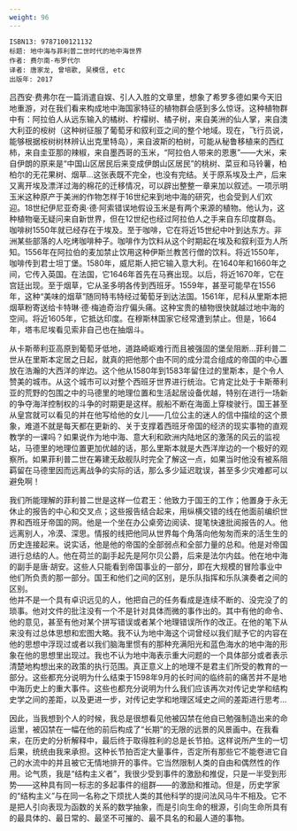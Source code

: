 ```yaml
---
weight: 96
---
```


```
ISBN13: 9787100121132
标题: 地中海与菲利普二世时代的地中海世界
作者: 费尔南·布罗代尔
译者: 唐家龙, 曾培歌, 吴模信, etc
出版年: 2017
```

吕西安·费弗尔在一篇消遣自娱、引人入胜的文章里，想象了希罗多德如果今天旧地重游，对在我们看来构成地中海国家特征的植物群会感到多么惊讶。这种植物群中有：阿拉伯人从远东输入的橘树、柠檬树、橘子树，来自美洲的仙人掌，来自澳大利亚的桉树（这种树征服了葡萄牙和叙利亚之间的整个地域。现在，飞行员说，能够根据桉树树林辨认出克里特岛），来自波斯的柏树，可能从秘鲁移植来的西红柿，来自圭亚那的辣椒，来自墨西哥的玉米，“阿拉伯人带来的恩惠”——大米，来自伊朗的原来是“中国山区居民后来变成伊朗山区居民”的桃树、菜豆和马铃薯，柏柏尔的无花果树、烟草…这张表既不完全，也没有完结。关于原系埃及土产，后来又离开埃及漂洋过海的棉花的迁移情况，可以辟出整整一章来加以叙述。一项示明玉米这种原产于美洲的作物怎样于16世纪来到地中海的研究，也会受到人们欢迎。18世纪伊尼亚奇奥·德·阿索错误地假设玉米是有两个来源的植物。他认为，这种植物毫无疑问来自新世界，但在12世纪也经过阿拉伯人之手来自东印度群岛。咖啡树1550年就已经存在于埃及。至于咖啡，它在将近15世纪中叶到达东方。非洲某些部落的人吃烤咖啡种子。咖啡作为饮料从这个时期起在埃及和叙利亚为人所知。1556年在阿拉伯的麦加禁止饮用这种伊斯兰教苦行僧的饮料。将近1550年，咖啡传到君士坦丁堡。1580年，威尼斯人把它输入意大利。在1640年和1660年之间，它传入英国。在法国，它1646年首先在马赛出现。以后，将近1670年，它在宫廷出现。至于烟草，它从圣多明各传到西班牙。1559年，甚至可能早在1556年，这种“美味的烟草”随同特韦特经过葡萄牙到达法国。1561年，尼科从里斯本把烟草粉寄送给卡特琳·德·梅迪奇治疗偏头痛。这种宝贵的植物很快就越过地中海的空间。将近1605年，它抵达印度。在穆斯林国家它经常遭到禁止。但是，1664年，塔韦尼埃看见索非自己也在抽烟斗。

从卡斯蒂利亚高原到葡萄牙低地，道路崎岖难行而且被强固的堡垒阻断…菲利普二世从在里斯本定居之日起，就真的把他那个由不同的成分混合组成的帝国的中心置放在浩瀚的大西洋的岸边。这个他从1580年到1583年留住过的里斯本，是个令人赞美的城市。从这个城市可以对整个西班牙世界进行统治。它肯定比处于卡斯蒂利亚的荒野的包围之中的马德里的地理位置和生活起居设备优越，特别在进行一场新的争夺海洋控制权的斗争的时期更是这样。舰船不断在海面上穿梭驶行。国王甚至从皇宫就可以看见的并在他写给他的女儿——几位公主的迷人的信中描绘的这个景象，难道不就是每天都在更新的、关于支撑着西班牙帝国的经济的现实事物的直观教学的一课吗？如果说作为地中海、意大利和欧洲内陆地区的激荡的风云的监视站，马德里的地理位置更加优越的话，那么里斯本就是大西洋岸边的一个极好的观察所。如果菲利普二世在筹建无敌舰队时完全了解这一点，如果当时他没有被系阻羁留在马德里因而远离战争的实际的话，那么多少延迟耽误，甚至多少灾难都可以避免啊！

我们所能理解的菲利普二世是这样一位君王：他致力于国王的工作；他置身于永无休止的报告的中心和交叉点；这些报告结合起来，用纵横交错的线在他面前编织世界和西班牙帝国的网。他是一个坐在办公桌旁边阅读、提笔快速批阅报告的人。他远离别人，冷漠、深思。情报的线把他同从世界每个角落向他匆匆而来的活生生的历史连接起来。说实话，他是他的帝国的全部弱点和全部力量的总和。他是对帝国进行总结的人。他在荷兰的副手起先是阿尔贝公爵，后来是法尔内兹。他在地中海的副手是唐·胡安。这些人只能看到帝国事业的一部分，即在大规模的冒险事业中他们所负责的那一部分。国王和他们之间的区别，是乐队指挥和乐队演奏者之间的区别。  
他并不是一个具有卓识远见的人，他把自己的任务看成是连续不断的、没完没了的琐事。他对文件的批注没有一个不是针对具体而微的事作出的。其中有他的命令、他的意见，甚至有他对某个拼写错误或者某个地理错误所作的改正。在他的笔下从来没有过总体思想和宏图大略。我不认为地中海这个词曾经以我们赋予它的内容在他的思想中浮现过或者以我们脑海里惯有的那种充满阳光和蓝色海水的地中海的形象在他的思想里出现过。我也不认为地中海表示重大问题的一个具体部分或者表示清楚地构想出来的政策的执行范围。真正意义上的地理不是君主们所受的教育的一部分。这些都充分说明为什么结束于1598年9月的长时间的临终前的痛苦并不是地中海历史上的重大事件。这些也都充分说明为什么我们应该再次对传记史学和结构史学之间的差距，以及更进一步，对传记史学和地理区域史之间的差距进行思考…

因此，当我想到个人的时候，我总是很想看见他被囚禁在他自已勉强制造出来的命运里，被囚禁在一幅在他的前后构成了“长期”的无限的远景的风景画中。在我看来，在历史的分析解释中，最后终于取得胜利的总是长节拍。这样说所产生的一切后果，统统由我来承担。这种长节拍否定大量事件，否定所有那些它不能卷进它自己的水流中的并且被它无情地排开的事件。它当然限制人类的自由和偶然性的作用。论气质，我是“结构主义者”，我很少受到事件的激励和推促，只是一半受到形势——这种具有同一标志的多起事件的组群——的激励和推动。但是，历史学家的“结构主义”与在同一名称之下烦扰人类的其他科学的提问法风马牛不相及。它不是把人引向表现为函数的关系的数学抽象，而是引向生命的根源，引向生命所具有的最具体的、最日常的、最坚不可摧的、最不具名的和最人道的事物。
